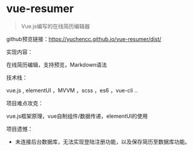 # vue-resumer

> Vue.js编写的在线简历编辑器

github预览链接：https://yuchencc.github.io/vue-resumer/dist/

实现内容：

在线简历编辑，支持预览，Markdown语法

技术栈：

vue.js , elementUI ，MVVM ，scss ，es6 ，vue-cli ..

项目难点攻克：

vue.js框架原理，vue自制组件/数据传递，elementUI的使用

项目遗憾：

- 未连接后台数据库，无法实现登陆注册功能，以及保存简历至数据库功能。


